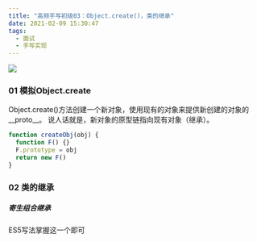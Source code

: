 ```yaml
---
title: "高频手写初级03：Object.create()，类的继承"
date: 2021-02-09 15:30:47
tags:
  - 面试
  - 手写实现
---
```


<!--banner-pic|sticker|content-img|content-img-half-->

<img class="banner-pic" src="http://oss.slybootslion.com/blog/vm76op.jpg?x-oss-process=image/auto-orient,1/quality,q_80/watermark,text_c2x5Ym9vdHNsaW9u,color_ffffff,size_40,shadow_70,t_74,x_10,y_10"/>

### 01 模拟Object.create

Object.create()方法创建一个新对象，使用现有的对象来提供新创建的对象的__proto__。
说人话就是，新对象的原型链指向现有对象（继承）。

```js
function createObj(obj) {
  function F() {}
  F.prototype = obj
  return new F()
}
```

### 02 类的继承

##### 寄生组合继承

ES5写法掌握这一个即可

```js

```

<!-- more -->
